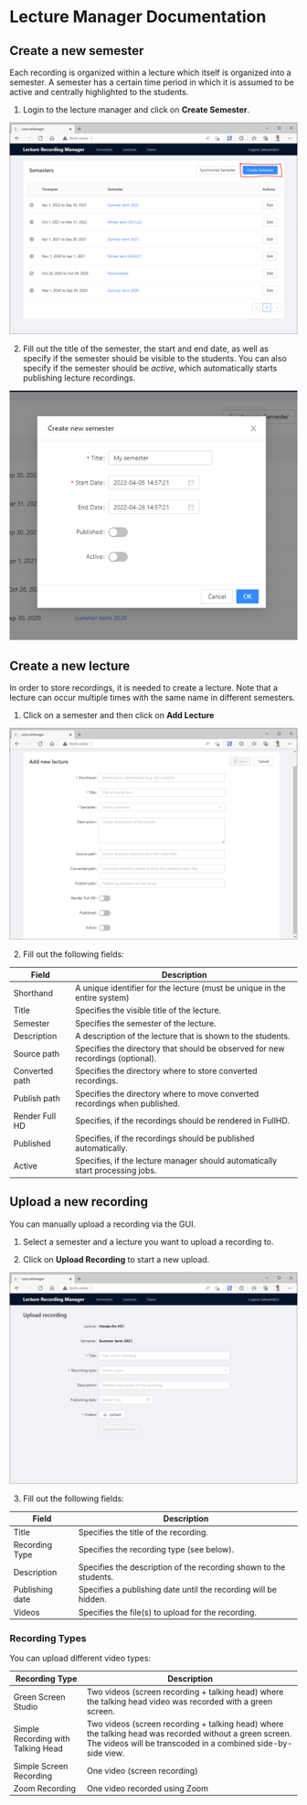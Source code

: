 # Lecture Manager Documentation

## Create a new semester

Each recording is organized within a lecture which itself is organized into a semester.
A semester has a certain time period in which it is assumed to be active and centrally highlighted to the students.

1. Login to the lecture manager and click on **Create Semester**.

![Semester Overview](./images/create-semester-step-1.png)

2. Fill out the title of the semester, the start and end date, as well as specify if the semester should be visible to the students.
You can also specify if the semester should be *active*, which automatically starts publishing lecture recordings.

![Create Semester Window](./images/create-semester-step-2.png)

## Create a new lecture

In order to store recordings, it is needed to create a lecture.
Note that a lecture can occur multiple times with the same name in different semesters.

1. Click on a semester and then click on **Add Lecture**

![Create Lecture Window](./images/create-lecture-step-1.png)

2. Fill out the following fields:

| Field          | Description                                                                    |
| -------------- | ------------------------------------------------------------------------------ |
| Shorthand      | A unique identifier for the lecture (must be unique in the entire system)      |
| Title          | Specifies the visible title of the lecture.                                    |
| Semester       | Specifies the semester of the lecture.                                         |
| Description    | A description of the lecture that is shown to the students.                    |
| Source path    | Specifies the directory that should be observed for new recordings (optional). |
| Converted path | Specifies the directory where to store converted recordings.                   |
| Publish path   | Specifies the directory where to move converted recordings when published.     |
| Render Full HD | Specifies, if the recordings should be rendered in FullHD.                     |
| Published      | Specifies, if the recordings should be published automatically.                |
| Active         | Specifies, if the lecture manager should automatically start processing jobs.  |

## Upload a new recording

You can manually upload a recording via the GUI.

1. Select a semester and a lecture you want to upload a recording to.

2. Click on **Upload Recording** to start a new upload.

![Upload Recording Window](./images/upload-recording-step-1.png)

3. Fill out the following fields:

| Field           | Description                                                       |
| --------------- | ----------------------------------------------------------------- |
| Title           | Specifies the title of the recording.                             |
| Recording Type  | Specifies the recording type (see below).                         |
| Description     | Specifies the description of the recording shown to the students. |
| Publishing date | Specifies a publishing date until the recording will be hidden.   |
| Videos          | Specifies the file(s) to upload for the recording.                |

### Recording Types

You can upload different video types:

| Recording Type                     | Description                                                                                                                                                             |
| ---------------------------------- | ----------------------------------------------------------------------------------------------------------------------------------------------------------------------- |
| Green Screen Studio                | Two videos (screen recording + talking head) where the talking head video was recorded with a green screen.                                                             |
| Simple Recording with Talking Head | Two videos (screen recording + talking head) where the talking head was recorded without a green screen. The videos will be transcoded in a combined side-by-side view. |
| Simple Screen Recording            | One video (screen recording)                                                                                                                                            |
| Zoom Recording                     | One video recorded using Zoom                                                                                                                                           |
